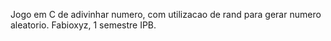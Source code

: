 Jogo em C de adivinhar numero, com utilizacao de rand para gerar numero aleatorio.
Fabioxyz, 1 semestre IPB.
